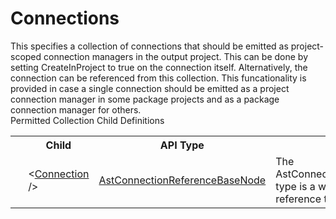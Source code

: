 # Connections

<div class="LanguageSummary"><div class ="SummaryItem">This specifies a collection of connections that should be emitted as project-scoped connection managers in the output project.  This can be done by setting CreateInProject to true on the connection itself.  Alternatively, the connection can be referenced from this collection.  This funcationality is provided in case a single connection should be emitted as a project connection manager in some package projects and as a package connection manager for others.</div></div><div class="SchemaBindingGroup"><div class="SchemaBindingGroupHeader">Permitted Collection Child Definitions</div><table id="SchemaBindingList" class="SchemaBindingList"><tbody><tr><th class="SchemaBindingIconColumnHeader">&nbsp;</th><th class="SchemaBindingNameColumnHeader">Child</th><th class="SchemaBindingTypeColumnHeader">API Type</th><th class="SchemaBindingSummaryColumnHeader">Description</th></tr><tr class="cd0"><td class="SchemaBindingIcon"><div class="NotRequired" /></td><td class="SchemaBindingName"><span class="punc">&lt;</span><a href=Varigence.Languages.Biml.Connection.AstConnectionReferenceBaseNode.html">Connection</a><span class="punc"> /&gt;</span></td><td class="SchemaBindingType"><a href="../api-reference/Varigence.Languages.Biml.Connection.AstConnectionReferenceBaseNode.html">AstConnectionReferenceBaseNode</a></td><td class="SchemaBindingSummary">The AstConnectionReferenceBaseNode type is a wrapper for a direct reference to a connection.</td></tr></tbody></table></div>